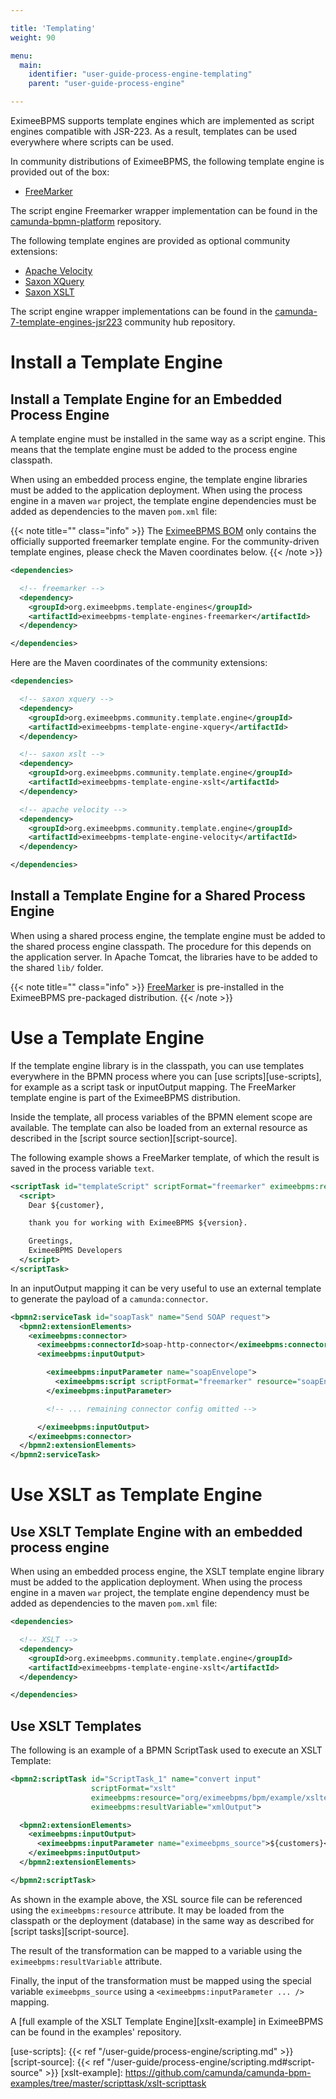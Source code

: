 ```yaml
---

title: 'Templating'
weight: 90

menu:
  main:
    identifier: "user-guide-process-engine-templating"
    parent: "user-guide-process-engine"

---
```



EximeeBPMS supports template engines which are implemented as script engines compatible with
JSR-223. As a result, templates can be used everywhere where scripts can be used.

In community distributions of EximeeBPMS, the following template engine is provided out of the
box:

* [FreeMarker][freemarker]

The script engine Freemarker wrapper implementation can be found in the
[camunda-bpmn-platform](https://github.com/camunda/camunda-bpm-platform/tree/master/freemarker-template-engine) repository.

The following template engines are provided as optional community extensions:

* [Apache Velocity][velocity]
* [Saxon XQuery](https://www.saxonica.com/html/documentation12/using-xquery/)
* [Saxon XSLT](https://www.saxonica.com/html/documentation12/using-xsl/)

The script engine wrapper implementations can be found in the
[camunda-7-template-engines-jsr223][camunda-7-template-engines-jsr223] community hub repository.

# Install a Template Engine

## Install a Template Engine for an Embedded Process Engine

A template engine must be installed in the same way as a script engine. This means that the template
engine must be added to the process engine classpath.

When using an embedded process engine, the template engine libraries must be added to the
application deployment. When using the process engine in a maven `war` project, the template engine
dependencies must be added as dependencies to the maven `pom.xml` file:

{{< note title="" class="info" >}}
  The [EximeeBPMS BOM](/eximeebpms-docs/get-started/apache-maven/) only contains the officially supported freemarker template engine.
  For the community-driven template engines, please check the Maven coordinates below. 
{{< /note >}}

```xml
<dependencies>

  <!-- freemarker -->
  <dependency>
    <groupId>org.eximeebpms.template-engines</groupId>
    <artifactId>eximeebpms-template-engines-freemarker</artifactId>
  </dependency>

</dependencies>
```

Here are the Maven coordinates of the community extensions: 

```xml
<dependencies>

  <!-- saxon xquery -->
  <dependency>
    <groupId>org.eximeebpms.community.template.engine</groupId>
    <artifactId>eximeebpms-template-engine-xquery</artifactId>
  </dependency>

  <!-- saxon xslt -->
  <dependency>
    <groupId>org.eximeebpms.community.template.engine</groupId>
    <artifactId>eximeebpms-template-engine-xslt</artifactId>
  </dependency>

  <!-- apache velocity -->
  <dependency>
    <groupId>org.eximeebpms.community.template.engine</groupId>
    <artifactId>eximeebpms-template-engine-velocity</artifactId>
  </dependency>

</dependencies>
```


## Install a Template Engine for a Shared Process Engine

When using a shared process engine, the template engine must be added to the shared process engine
classpath. The procedure for this depends on the application server. In Apache Tomcat, the
libraries have to be added to the shared `lib/` folder.

{{< note title="" class="info" >}}
  [FreeMarker](http://freemarker.org/) is pre-installed in the EximeeBPMS pre-packaged distribution.
{{< /note >}}


# Use a Template Engine

If the template engine library is in the classpath, you can use templates everywhere in the BPMN
process where you can [use scripts][use-scripts], for example as a script task or inputOutput mapping.
The FreeMarker template engine is part of the EximeeBPMS distribution.

Inside the template, all process variables of the BPMN element scope are available. The
template can also be loaded from an external resource as described in the [script source
section][script-source].

The following example shows a FreeMarker template, of which the result is saved in the process variable
`text`.

```xml
<scriptTask id="templateScript" scriptFormat="freemarker" eximeebpms:resultVariable="text">
  <script>
    Dear ${customer},

    thank you for working with EximeeBPMS ${version}.

    Greetings,
    EximeeBPMS Developers
  </script>
</scriptTask>
```

In an inputOutput mapping it can be very useful to use an external template to generate the
payload of a `camunda:connector`.

```xml
<bpmn2:serviceTask id="soapTask" name="Send SOAP request">
  <bpmn2:extensionElements>
    <eximeebpms:connector>
      <eximeebpms:connectorId>soap-http-connector</eximeebpms:connectorId>
      <eximeebpms:inputOutput>

        <eximeebpms:inputParameter name="soapEnvelope">
          <eximeebpms:script scriptFormat="freemarker" resource="soapEnvelope.ftl" />
        </eximeebpms:inputParameter>

        <!-- ... remaining connector config omitted -->

      </eximeebpms:inputOutput>
    </eximeebpms:connector>
  </bpmn2:extensionElements>
</bpmn2:serviceTask>
```

# Use XSLT as Template Engine

## Use XSLT Template Engine with an embedded process engine

When using an embedded process engine, the XSLT template engine library must be added to the
application deployment. When using the process engine in a maven `war` project, the template engine
dependency must be added as dependencies to the maven `pom.xml` file:

```xml
<dependencies>

  <!-- XSLT -->
  <dependency>
    <groupId>org.eximeebpms.community.template.engine</groupId>
    <artifactId>eximeebpms-template-engine-xslt</artifactId>
  </dependency>

</dependencies>
```

## Use XSLT Templates

The following is an example of a BPMN ScriptTask used to execute an XSLT Template:

```xml
<bpmn2:scriptTask id="ScriptTask_1" name="convert input"
                  scriptFormat="xslt"
                  eximeebpms:resource="org/eximeebpms/bpm/example/xsltexample/example.xsl"
                  eximeebpms:resultVariable="xmlOutput">

  <bpmn2:extensionElements>
    <eximeebpms:inputOutput>
      <eximeebpms:inputParameter name="eximeebpms_source">${customers}</eximeebpms:inputParameter>
    </eximeebpms:inputOutput>
  </bpmn2:extensionElements>

</bpmn2:scriptTask>
```

As shown in the example above, the XSL source file can be referenced using the `eximeebpms:resource`
attribute. It may be loaded from the classpath or the deployment (database) in the same way as
described for [script tasks][script-source].

The result of the transformation can be mapped to a variable using the `eximeebpms:resultVariable`
attribute.

Finally, the input of the transformation must be mapped using the special variable `eximeebpms_source`
using a `<eximeebpms:inputParameter ... />` mapping.

A [full example of the XSLT Template Engine][xslt-example] in EximeeBPMS can be found in the
examples' repository.


[freemarker]: http://freemarker.org/
[velocity]: http://velocity.apache.org/
[camunda-7-template-engines-jsr223]: https://github.com/camunda-community-hub/camunda-7-template-engines-jsr223
[use-scripts]: {{< ref "/user-guide/process-engine/scripting.md" >}}
[script-source]: {{< ref "/user-guide/process-engine/scripting.md#script-source" >}}
[xslt-example]: https://github.com/camunda/camunda-bpm-examples/tree/master/scripttask/xslt-scripttask
